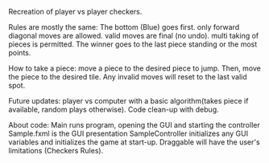 Recreation of player vs player checkers.

Rules are mostly the same:
  The bottom (Blue) goes first.
  only forward diagonal moves are allowed.
  valid moves are final (no undo).
  multi taking of pieces is permitted.
  The winner goes to the last piece standing or the most points.
  
How to take a piece: 
  move a piece to the desired piece to jump. 
  Then, move the piece to the desired tile. 
  Any invalid moves will reset to the last valid spot. 

Future updates:
  player vs computer with a basic algorithm(takes piece if available, random plays otherwise).
  Code clean-up with debug.

About code:
  Main runs program, opening the GUI and starting the controller
  Sample.fxml is the GUI presentation
  SampleController initializes any GUI variables and initializes the game at start-up.
  Draggable will have the user's limitations (Checkers Rules).
